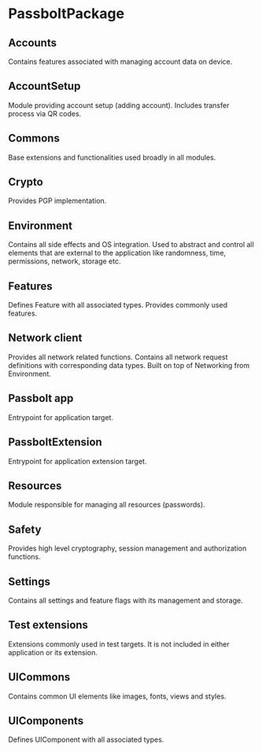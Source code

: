 # **PassboltPackage**

## Accounts

Contains features associated with managing account data on device.

## AccountSetup

Module providing account setup (adding account). Includes transfer process via QR codes.

## Commons

Base extensions and functionalities used broadly in all modules.

## Crypto

Provides PGP implementation.

## Environment

Contains all side effects and OS integration. Used to abstract and control all elements that are external to the application like randomness, time, permissions, network, storage etc. 

## Features

Defines Feature with all associated types. Provides commonly used features.

## Network client

Provides all network related functions. Contains all network request definitions with corresponding data types. Built on top of Networking from Environment.


## Passbolt app

Entrypoint for application target.

## PassboltExtension

Entrypoint for application extension target.

## Resources

Module responsible for managing all resources (passwords).

## Safety

Provides high level cryptography, session management and authorization functions.

## Settings

Contains all settings and feature flags with its management and storage.

## Test extensions

Extensions commonly used in test targets. It is not included in either application or its extension.

## UICommons

Contains common UI elements like images, fonts, views and styles.


## UIComponents

Defines UIComponent with all associated types. 
